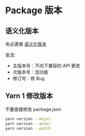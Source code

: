 # Package 版本

## 语义化版本

务必遵循 [语义化版本](https://semver.org/lang/zh-CN/)

省流:

- 主版本号：不向下兼容的 API 更改
- 次版本号：加功能
- 修订号：修 Bug

## Yarn 1 修改版本

不要直接修改 package.json

```sh
yarn version --major
yarn version --minor
yarn version --patch
```
